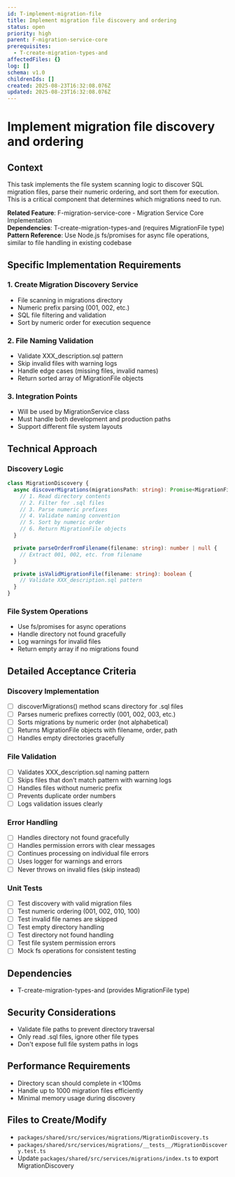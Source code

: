 ```yaml
---
id: T-implement-migration-file
title: Implement migration file discovery and ordering
status: open
priority: high
parent: F-migration-service-core
prerequisites:
  - T-create-migration-types-and
affectedFiles: {}
log: []
schema: v1.0
childrenIds: []
created: 2025-08-23T16:32:08.076Z
updated: 2025-08-23T16:32:08.076Z
---
```


# Implement migration file discovery and ordering

## Context

This task implements the file system scanning logic to discover SQL migration files, parse their numeric ordering, and sort them for execution. This is a critical component that determines which migrations need to run.

**Related Feature**: F-migration-service-core - Migration Service Core Implementation  
**Dependencies**: T-create-migration-types-and (requires MigrationFile type)
**Pattern Reference**: Use Node.js fs/promises for async file operations, similar to file handling in existing codebase

## Specific Implementation Requirements

### 1. Create Migration Discovery Service

- File scanning in migrations directory
- Numeric prefix parsing (001, 002, etc.)
- SQL file filtering and validation
- Sort by numeric order for execution sequence

### 2. File Naming Validation

- Validate XXX_description.sql pattern
- Skip invalid files with warning logs
- Handle edge cases (missing files, invalid names)
- Return sorted array of MigrationFile objects

### 3. Integration Points

- Will be used by MigrationService class
- Must handle both development and production paths
- Support different file system layouts

## Technical Approach

### Discovery Logic

```typescript
class MigrationDiscovery {
  async discoverMigrations(migrationsPath: string): Promise<MigrationFile[]> {
    // 1. Read directory contents
    // 2. Filter for .sql files
    // 3. Parse numeric prefixes
    // 4. Validate naming convention
    // 5. Sort by numeric order
    // 6. Return MigrationFile objects
  }

  private parseOrderFromFilename(filename: string): number | null {
    // Extract 001, 002, etc. from filename
  }

  private isValidMigrationFile(filename: string): boolean {
    // Validate XXX_description.sql pattern
  }
}
```

### File System Operations

- Use fs/promises for async operations
- Handle directory not found gracefully
- Log warnings for invalid files
- Return empty array if no migrations found

## Detailed Acceptance Criteria

### Discovery Implementation

- [ ] discoverMigrations() method scans directory for .sql files
- [ ] Parses numeric prefixes correctly (001, 002, 003, etc.)
- [ ] Sorts migrations by numeric order (not alphabetical)
- [ ] Returns MigrationFile objects with filename, order, path
- [ ] Handles empty directories gracefully

### File Validation

- [ ] Validates XXX_description.sql naming pattern
- [ ] Skips files that don't match pattern with warning logs
- [ ] Handles files without numeric prefix
- [ ] Prevents duplicate order numbers
- [ ] Logs validation issues clearly

### Error Handling

- [ ] Handles directory not found gracefully
- [ ] Handles permission errors with clear messages
- [ ] Continues processing on individual file errors
- [ ] Uses logger for warnings and errors
- [ ] Never throws on invalid files (skip instead)

### Unit Tests

- [ ] Test discovery with valid migration files
- [ ] Test numeric ordering (001, 002, 010, 100)
- [ ] Test invalid file names are skipped
- [ ] Test empty directory handling
- [ ] Test directory not found handling
- [ ] Test file system permission errors
- [ ] Mock fs operations for consistent testing

## Dependencies

- T-create-migration-types-and (provides MigrationFile type)

## Security Considerations

- Validate file paths to prevent directory traversal
- Only read .sql files, ignore other file types
- Don't expose full file system paths in logs

## Performance Requirements

- Directory scan should complete in <100ms
- Handle up to 1000 migration files efficiently
- Minimal memory usage during discovery

## Files to Create/Modify

- `packages/shared/src/services/migrations/MigrationDiscovery.ts`
- `packages/shared/src/services/migrations/__tests__/MigrationDiscovery.test.ts`
- Update `packages/shared/src/services/migrations/index.ts` to export MigrationDiscovery
